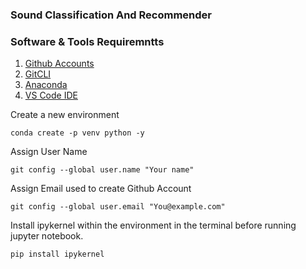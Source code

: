 ### Sound Classification And Recommender

### Software & Tools Requiremntts

1. [Github Accounts](https://github.com)
2. [GitCLI](https://git-scm.com)
3. [Anaconda](https://www.anaconda.com)
4. [VS Code IDE](https://code.visualstudio.com)


Create a new environment
```
conda create -p venv python -y
```

Assign User Name
```
git config --global user.name "Your name"
```

Assign Email used to create Github Account
```
git config --global user.email "You@example.com"
```

Install ipykernel within the environment in the terminal before running jupyter notebook.
```
pip install ipykernel
```